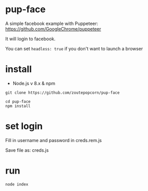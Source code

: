 # pup-face
A simple facebook example with Puppeteer:
https://github.com/GoogleChrome/puppeteer

It will login to facebook.

You can set ``headless: true`` if you don't want to launch a browser

# install
* Node.js v 8.x & npm

```
git clone https://github.com/zoutepopcorn/pup-face
```

```
cd pup-face
npm install
```

# set login
Fill in username and password in creds.rem.js

Save file as: creds.js

# run
```
node index
```
